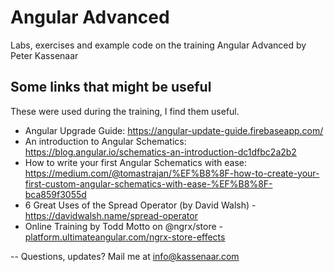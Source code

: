 # Angular Advanced

Labs, exercises and example code on the training Angular Advanced by Peter Kassenaar

## Some links that might be useful

These were used during the training, I find them useful.

* Angular Upgrade Guide: https://angular-update-guide.firebaseapp.com/
* An introduction to Angular Schematics: https://blog.angular.io/schematics-an-introduction-dc1dfbc2a2b2
* How to write your first Angular Schematics with ease: https://medium.com/@tomastrajan/%EF%B8%8F-how-to-create-your-first-custom-angular-schematics-with-ease-%EF%B8%8F-bca859f3055d
* 6 Great Uses of the Spread Operator (by David Walsh) -  https://davidwalsh.name/spread-operator
* Online Training by Todd Motto on @ngrx/store -[platform.ultimateangular.com/ngrx-store-effects](https://platform.ultimateangular.com/ngrx-store-effects?affcode=76683_2_kwj_el)

--
Questions, updates? Mail me at info@kassenaar.com
